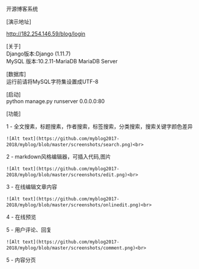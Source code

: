 开源博客系统<br> 

[演示地址]<br>

http://182.254.146.59/blog/login<br>

[关于]<br>
Django版本:Django (1.11.7)<br>
MySQL 版本:10.2.11-MariaDB MariaDB Server<br>

[数据库]<br>
运行前请将MySQL字符集设置成UTF-8<br>

[启动]<br>
python manage.py runserver 0.0.0.0:80<br>

[功能]<br>

1 - 全文搜素，标题搜素，作者搜索，标签搜索，分类搜索，搜索关键字颜色差异<br>

	![Alt text](https://github.com/myblog2017-2018/myblog/blob/master/screenshots/search.png)<br>

2 - markdown风格编辑器，可插入代码,图片<br>

	![Alt text](https://github.com/myblog2017-2018/myblog/blob/master/screenshots/edit.png)<br>

3 - 在线编辑文章内容<br>

	![Alt text](https://github.com/myblog2017-2018/myblog/blob/master/screenshots/onlinedit.png)<br>

4 - 在线预览<br>

5 - 用户评论、回复<br>

	![Alt text](https://github.com/myblog2017-2018/myblog/blob/master/screenshots/comment.png)<br>

5 - 内容分页<br>

